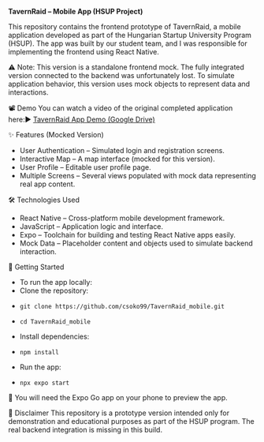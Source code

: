 **TavernRaid – Mobile App (HSUP Project)**

This repository contains the frontend prototype of TavernRaid, a mobile application developed as part of the Hungarian Startup University Program (HSUP). The app was built by our student team, and I was responsible for implementing the frontend using React Native.

⚠️ Note: This version is a standalone frontend mock. The fully integrated version connected to the backend was unfortunately lost. To simulate application behavior, this version uses mock objects to represent data and interactions.

📽️ Demo
You can watch a video of the original completed application here:▶️ [TavernRaid App Demo (Google Drive)](https://drive.google.com/file/d/1IOS3nK0jNMIg8DzZBiF8LVQQUWvH2md0/view?usp=sharing)

✨ Features (Mocked Version)
- User Authentication – Simulated login and registration screens.
- Interactive Map – A map interface (mocked for this version).
- User Profile – Editable user profile page.
- Multiple Screens – Several views populated with mock data representing real app content.

🛠️ Technologies Used
- React Native – Cross-platform mobile development framework.
- JavaScript – Application logic and interface.
- Expo – Toolchain for building and testing React Native apps easily.
- Mock Data – Placeholder content and objects used to simulate backend interaction.


🚀 Getting Started
- To run the app locally:
-   Clone the repository:
-     git clone https://github.com/csoko99/TavernRaid_mobile.git
-     cd TavernRaid_mobile
-   Install dependencies:
-     npm install
-   Run the app:
-     npx expo start

📱 You will need the Expo Go app on your phone to preview the app.

📄 Disclaimer
This repository is a prototype version intended only for demonstration and educational purposes as part of the HSUP program. The real backend integration is missing in this build.
